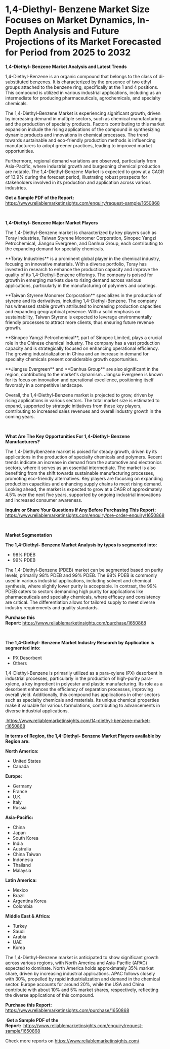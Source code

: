 <p><h1>1,4-Diethyl- Benzene Market Size Focuses on Market Dynamics, In-Depth Analysis and Future Projections of its Market Forecasted for Period from 2025 to 2032</h1></p><p><strong>1,4-Diethyl- Benzene Market Analysis and Latest Trends</strong></p>
<p><p>1,4-Diethyl-Benzene is an organic compound that belongs to the class of di-substituted benzenes. It is characterized by the presence of two ethyl groups attached to the benzene ring, specifically at the 1 and 4 positions. This compound is utilized in various industrial applications, including as an intermediate for producing pharmaceuticals, agrochemicals, and specialty chemicals.</p><p>The 1,4-Diethyl-Benzene Market is experiencing significant growth, driven by increasing demand in multiple sectors, such as chemical manufacturing and the production of specialty products. Factors contributing to this market expansion include the rising applications of the compound in synthesizing dynamic products and innovations in chemical processes. The trend towards sustainable and eco-friendly production methods is influencing manufacturers to adopt greener practices, leading to improved market opportunities.</p><p>Furthermore, regional demand variations are observed, particularly from Asia-Pacific, where industrial growth and burgeoning chemical production are notable. The 1,4-Diethyl-Benzene Market is expected to grow at a CAGR of 13.9% during the forecast period, illustrating robust prospects for stakeholders involved in its production and application across various industries.</p></p>
<p><strong>Get a Sample PDF of the Report:&nbsp;</strong> <a href="https://www.reliablemarketinsights.com/enquiry/request-sample/1650868?utm_campaign=2538&utm_medium=2&utm_source=Github&utm_content=ia&utm_term=23032025&utm_id=14-diethyl-benzene">https://www.reliablemarketinsights.com/enquiry/request-sample/1650868</a></p>
<p>&nbsp;</p>
<p><strong>1,4-Diethyl- Benzene Major Market Players</strong></p>
<p><p>The 1,4-Diethyl-Benzene market is characterized by key players such as Toray Industries, Taiwan Styrene Monomer Corporation, Sinopec Yangzi Petrochemical, Jiangsu Evergreen, and Danhua Group, each contributing to the expanding demand for specialty chemicals.</p><p>**Toray Industries** is a prominent global player in the chemical industry, focusing on innovative materials. With a diverse portfolio, Toray has invested in research to enhance the production capacity and improve the quality of its 1,4-Diethyl-Benzene offerings. The company is poised for growth in emerging markets due to rising demand across various applications, particularly in the manufacturing of polymers and coatings.</p><p>**Taiwan Styrene Monomer Corporation** specializes in the production of styrene and its derivatives, including 1,4-Diethyl-Benzene. The company has witnessed stable growth attributed to increasing production capacities and expanding geographical presence. With a solid emphasis on sustainability, Taiwan Styrene is expected to leverage environmentally friendly processes to attract more clients, thus ensuring future revenue growth.</p><p>**Sinopec Yangzi Petrochemical**, part of Sinopec Limited, plays a crucial role in the Chinese chemical industry. The company has a vast production capacity and is strategically focused on enhancing operational efficiency. The growing industrialization in China and an increase in demand for specialty chemicals present considerable growth opportunities.</p><p>**Jiangsu Evergreen** and **Danhua Group** are also significant in the region, contributing to the market's dynamism. Jiangsu Evergreen is known for its focus on innovation and operational excellence, positioning itself favorably in a competitive landscape.</p><p>Overall, the 1,4-Diethyl-Benzene market is projected to grow, driven by rising applications in various sectors. The total market size is estimated to expand, supported by strategic initiatives from these key players, contributing to increased sales revenues and overall industry growth in the coming years.</p></p>
<p>&nbsp;</p>
<p><strong>What Are The Key Opportunities For 1,4-Diethyl- Benzene Manufacturers?</strong></p>
<p><p>The 1,4-Diethylbenzene market is poised for steady growth, driven by its applications in the production of specialty chemicals and polymers. Recent trends indicate an increase in demand from the automotive and electronics sectors, where it serves as an essential intermediate. The market is also benefiting from the shift towards sustainable manufacturing processes, promoting eco-friendly alternatives. Key players are focusing on expanding production capacities and enhancing supply chains to meet rising demand. Looking ahead, the market is expected to grow at a CAGR of approximately 4.5% over the next five years, supported by ongoing industrial innovations and increased consumer awareness.</p></p>
<p><strong>Inquire or Share Your Questions If Any Before Purchasing This Report:</strong> <a href="https://www.reliablemarketinsights.com/enquiry/pre-order-enquiry/1650868?utm_campaign=2538&utm_medium=2&utm_source=Github&utm_content=ia&utm_term=23032025&utm_id=14-diethyl-benzene">https://www.reliablemarketinsights.com/enquiry/pre-order-enquiry/1650868</a></p>
<p>&nbsp;</p>
<p><strong>Market Segmentation</strong></p>
<p><strong>The 1,4-Diethyl- Benzene Market Analysis by types is segmented into:</strong></p>
<p><ul><li>98% PDEB</li><li>99% PDEB</li></ul></p>
<p><p>The 1,4-Diethyl-Benzene (PDEB) market can be segmented based on purity levels, primarily 98% PDEB and 99% PDEB. The 98% PDEB is commonly used in various industrial applications, including solvent and chemical synthesis, where slightly lower purity is acceptable. In contrast, the 99% PDEB caters to sectors demanding high purity for applications like pharmaceuticals and specialty chemicals, where efficacy and consistency are critical. The differentiation allows for tailored supply to meet diverse industry requirements and quality standards.</p></p>
<p><strong>Purchase this Report:&nbsp;</strong><a href="https://www.reliablemarketinsights.com/purchase/1650868?utm_campaign=2538&utm_medium=2&utm_source=Github&utm_content=ia&utm_term=23032025&utm_id=14-diethyl-benzene">https://www.reliablemarketinsights.com/purchase/1650868</a></p>
<p>&nbsp;</p>
<p><strong>The 1,4-Diethyl- Benzene Market Industry Research by Application is segmented into:</strong></p>
<p><ul><li>PX Desorbent</li><li>Others</li></ul></p>
<p><p>1,4-Diethyl-Benzene is primarily utilized as a para-xylene (PX) desorbent in industrial processes, particularly in the production of high-purity para-xylene, a key ingredient in polyester and plastic manufacturing. Its role as a desorbent enhances the efficiency of separation processes, improving overall yield. Additionally, this compound has applications in other sectors such as specialty chemicals and materials. Its unique chemical properties make it valuable for various formulations, contributing to advancements in diverse industrial applications.</p></p>
<p><a href="https://www.reliablemarketinsights.com/14-diethyl-benzene-market-r1650868?utm_campaign=2538&utm_medium=2&utm_source=Github&utm_content=ia&utm_term=23032025&utm_id=14-diethyl-benzene">&nbsp;https://www.reliablemarketinsights.com/14-diethyl-benzene-market-r1650868</a></p>
<p><strong>In terms of Region, the 1,4-Diethyl- Benzene Market Players available by Region are:</strong></p>
<p>
    <p> <strong> North America: </strong>
        <ul>
            <li>United States</li>
            <li>Canada</li>
        </ul>
        </p> 
    <p> <strong> Europe: </strong>
        <ul>
            <li>Germany</li>
            <li>France</li>
            <li>U.K.</li>
            <li>Italy</li>
            <li>Russia</li>
        </ul>
        </p> 
    <p> <strong> Asia-Pacific: </strong>
        <ul>
            <li>China</li>
            <li>Japan</li>
            <li>South Korea</li>
            <li>India</li>
            <li>Australia</li>
            <li>China Taiwan</li>
            <li>Indonesia</li>
            <li>Thailand</li>
            <li>Malaysia</li>
        </ul>
        </p> 
    <p> <strong> Latin America: </strong>
        <ul>
            <li>Mexico</li>
            <li>Brazil</li>
            <li>Argentina Korea</li>
            <li>Colombia</li>
        </ul>
        </p> 
    <p> <strong> Middle East & Africa: </strong>
        <ul>
            <li>Turkey</li>
            <li>Saudi</li>
            <li>Arabia</li>
            <li>UAE</li>
            <li>Korea</li>
        </ul>
    </p>
    </p>
<p><p>The 1,4-Diethyl-Benzene market is anticipated to show significant growth across various regions, with North America and Asia-Pacific (APAC) expected to dominate. North America holds approximately 35% market share, driven by increasing industrial applications. APAC follows closely with 30%, propelled by rapid industrialization and demand in the chemical sector. Europe accounts for around 20%, while the USA and China contribute with about 10% and 5% market shares, respectively, reflecting the diverse applications of this compound.</p></p>
<p><strong>Purchase this Report: </strong><a href="https://www.reliablemarketinsights.com/purchase/1650868?utm_campaign=2538&utm_medium=2&utm_source=Github&utm_content=ia&utm_term=23032025&utm_id=14-diethyl-benzene">https://www.reliablemarketinsights.com/purchase/1650868</a></p>
<p>&nbsp;<strong>Get a Sample PDF of the Report:&nbsp;&nbsp;</strong><a href="https://www.reliablemarketinsights.com/enquiry/request-sample/1650868?utm_campaign=2538&utm_medium=2&utm_source=Github&utm_content=ia&utm_term=23032025&utm_id=14-diethyl-benzene">https://www.reliablemarketinsights.com/enquiry/request-sample/1650868</a></p>
<p><strong></strong></p>
<p>Check more reports on <a href="https://www.reliablemarketinsights.com/?utm_campaign=2538&utm_medium=2&utm_source=Github&utm_content=ia&utm_term=23032025&utm_id=14-diethyl-benzene">https://www.reliablemarketinsights.com/</a></p>